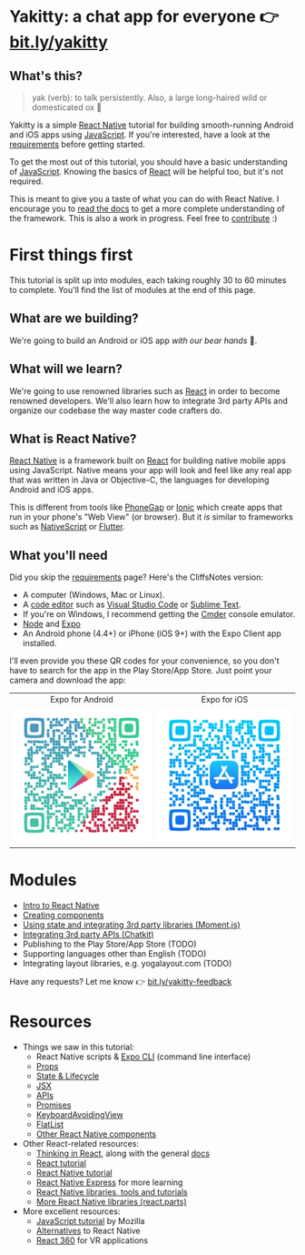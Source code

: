 # Yakitty: a chat app for everyone :point_right: [bit.ly/yakitty](http://bit.ly/yakitty)

## What's this?

>yak (verb): to talk persistently. Also, a large long-haired wild or domesticated ox :ox:

Yakitty is a simple [React Native](https://facebook.github.io/react-native) tutorial for building smooth-running Android and iOS apps using [JavaScript](https://developer.mozilla.org/en-US/docs/Web/javascript). If you're interested, have a look at the [requirements](https://github.com/frnkly/react-native-tutorial/blob/stable/tutorials/requirements.md) before getting started.

To get the most out of this tutorial, you should have a basic understanding of [JavaScript](https://developer.mozilla.org/en-US/docs/Web/javascript). Knowing the basics of [React](https://reactjs.org/tutorial/tutorial.html) will be helpful too, but it's not required.

This is meant to give you a taste of what you can do with React Native. I encourage you to [read the docs](https://facebook.github.io/react-native/docs/getting-started.html) to get a more complete understanding of the framework. This is also a work in progress. Feel free to [contribute](https://github.com/frnkly/react-native-tutorial/blob/stable/docs/contributing.md) :)

# First things first

This tutorial is split up into modules, each taking roughly 30 to 60 minutes to complete. You'll find the list of modules at the end of this page.

## What are we building?

We're going to build an Android or iOS app _with our bear hands_ :bear:.

## What will we learn?

We're going to use renowned libraries such as [React](https://reactjs.org) in order to become renowned developers. We'll also learn how to integrate 3rd party APIs and organize our codebase the way master code crafters do.

## What is React Native?

[React Native](https://facebook.github.io/react-native) is a framework built on [React](https://reactjs.org) for building native mobile apps using JavaScript. Native means your app will look and feel like any real app that was written in Java or Objective-C, the languages for developing Android and iOS apps.

This is different from tools like [PhoneGap](https://phonegap.com) or [Ionic](https://ionicframework.com) which create apps that run in your phone's "Web View" (or browser). But it _is_ similar to frameworks such as [NativeScript](https://www.nativescript.org) or [Flutter](https://flutter.io).

## What you'll need

Did you skip the [requirements](https://github.com/frnkly/react-native-tutorial/blob/stable/tutorials/requirements.md) page? Here's the CliffsNotes version:

- A computer (Windows, Mac or Linux).
- A [code editor](https://alternativeto.net/software/sublime-text) such as [Visual Studio Code](https://code.visualstudio.com) or [Sublime Text](https://sublimetext.com).
- If you're on Windows, I recommend getting the [Cmder](http://cmder.net) console emulator.
- [Node](https://nodejs.org/en) and [Expo](https://docs.expo.io/versions/latest/introduction/installation)
- An Android phone (4.4+) or iPhone (iOS 9+) with the Expo Client app installed.

I'll even provide you these QR codes for your convenience, so you don't have to search for the app in the Play Store/App Store. Just point your camera and download the app:

<table>
  <tr>
    <td align="center">Expo for Android</td>
    <td align="center">Expo for iOS</td>
  </tr>
  <tr>
    <td align="center">
      <a target="_blank" href="https://play.google.com/store/apps/details?id=host.exp.exponent">
        <img src="https://raw.githubusercontent.com/frnkly/react-native-tutorial/stable/tutorials/qr-code-expo-android.png" />
      </a>
    </td>
    <td align="center">
      <a target="_blank" href="https://itunes.apple.com/us/app/expo-client/id982107779">
        <img src="https://raw.githubusercontent.com/frnkly/react-native-tutorial/stable/tutorials/qr-code-expo-ios.png" />
      </a>
    </td>
  </tr>
</table>

# Modules

- [Intro to React Native](https://github.com/frnkly/react-native-tutorial/blob/stable/tutorials/intro.md)
- [Creating components](https://github.com/frnkly/react-native-tutorial/blob/stable/tutorials/creating-components.md)
- [Using state and integrating 3rd party libraries (Moment.js)](https://github.com/frnkly/react-native-tutorial/blob/stable/tutorials/state.md)
- [Integrating 3rd party APIs (Chatkit)](https://github.com/frnkly/react-native-tutorial/blob/stable/tutorials/apis.md)
- Publishing to the Play Store/App Store (TODO)
- Supporting languages other than English (TODO)
- Integrating layout libraries, e.g. yogalayout.com (TODO)

Have any requests? Let me know :point_right: [bit.ly/yakitty-feedback](http://bit.ly/yakitty-feedback)

# Resources

- Things we saw in this tutorial:
  - React Native scripts & [Expo CLI](https://docs.expo.io/versions/latest/workflow/expo-cli) (command line interface)
  - [Props](https://reactjs.org/docs/components-and-props.html)
  - [State & Lifecycle](https://reactjs.org/docs/state-and-lifecycle.html)
  - [JSX](https://reactjs.org/docs/introducing-jsx.html)
  - [APIs](https://medium.freecodecamp.org/what-is-an-api-in-english-please-b880a3214a82)
  - [Promises](https://developer.mozilla.org/en-US/docs/Web/JavaScript/Reference/Global_Objects/Promise)
  - [KeyboardAvoidingView](https://facebook.github.io/react-native/docs/keyboardavoidingview)
  - [FlatList](https://facebook.github.io/react-native/docs/flatlist.html)
  - [Other React Native components](https://facebook.github.io/react-native/docs/components-and-apis)
- Other React-related resources:
  - [Thinking in React](https://reactjs.org/docs/thinking-in-react.html), along with the general [docs](https://reactjs.org/docs/hello-world.html)
  - [React tutorial](https://reactjs.org/tutorial/tutorial.html)
  - [React Native tutorial](https://facebook.github.io/react-native/docs/tutorial.html)
  - [React Native Express](http://www.reactnativeexpress.com) for more learning
  - [React Native libraries, tools and tutorials](https://www.awesome-react-native.com)
  - [More React Native libraries (react.parts)](https://react.parts/?collection=React+Native)
- More excellent resources:
  - [JavaScript tutorial](https://developer.mozilla.org/en-US/docs/Web/javascript) by Mozilla
  - [Alternatives](https://alternativeto.net/software/react-native) to React Native
  - [React 360](https://facebook.github.io/react-360) for VR applications
